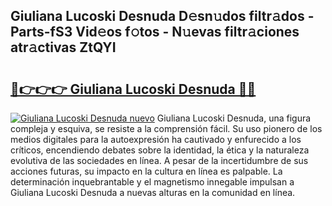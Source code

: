 ## Giuliana Lucoski Desnuda D𝚎sn𝚞dos filtr𝚊dos - Parts-fS3 Vid𝚎os f𝚘tos - N𝚞evas filtr𝚊ciones atr𝚊ctivas ZtQYI

# <h2><a href="http://mba19cc.tromn.icu/?c=Giuliana+Lucoski+Desnuda">🔗👉👉👉 Giuliana Lucoski Desnuda 🔗🔗</a></h2>

[![Giuliana Lucoski Desnuda nuevo](https://i.imgur.com/pEAQMta.gif)](http://mba19cc.tromn.icu/?c=Giuliana+Lucoski+Desnuda)
Giuliana Lucoski Desnuda, una figura compleja y esquiva, se resiste a la comprensión fácil. Su uso pionero de los medios digitales para la autoexpresión ha cautivado y enfurecido a los críticos, encendiendo debates sobre la identidad, la ética y la naturaleza evolutiva de las sociedades en línea. A pesar de la incertidumbre de sus acciones futuras, su impacto en la cultura en línea es palpable. La determinación inquebrantable y el magnetismo innegable impulsan a Giuliana Lucoski Desnuda a nuevas alturas en la comunidad en línea.
